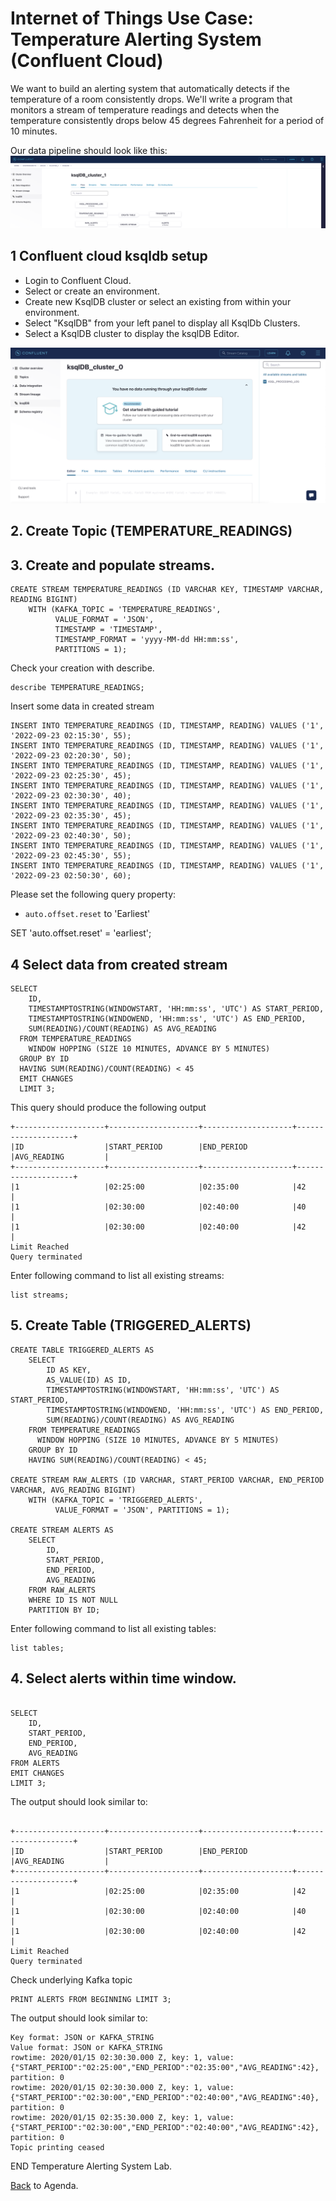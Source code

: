 # Internet of Things Use Case: Temperature Alerting System (Confluent Cloud)

We want to build an alerting system that automatically detects if the temperature of a room consistently drops.
We'll write a program that monitors a stream of temperature readings and detects when the temperature
consistently drops below 45 degrees Fahrenheit for a period of 10 minutes.

Our data pipeline should look like this:
![ Temperature Alerting System Flow](img_temperature_alerting_system/datapipeline.png)

## 1 Confluent cloud ksqldb setup

- Login to Confluent Cloud.
- Select or create an environment.
- Create new KsqlDB cluster or select an existing from within your environment.
- Select "KsqlDB" from your left panel to display all KsqlDb Clusters.
- Select a KsqlDB cluster to display the ksqlDB Editor.

![Start Screen](img_temperature_alerting_system/ksqlDB_Start.png)

## 2. Create Topic (TEMPERATURE_READINGS)

## 3. Create and populate streams.

```
CREATE STREAM TEMPERATURE_READINGS (ID VARCHAR KEY, TIMESTAMP VARCHAR, READING BIGINT)
    WITH (KAFKA_TOPIC = 'TEMPERATURE_READINGS',
          VALUE_FORMAT = 'JSON',
          TIMESTAMP = 'TIMESTAMP',
          TIMESTAMP_FORMAT = 'yyyy-MM-dd HH:mm:ss',
          PARTITIONS = 1);
```

Check your creation with describe.

```
describe TEMPERATURE_READINGS;
```

Insert some data in created stream

```
INSERT INTO TEMPERATURE_READINGS (ID, TIMESTAMP, READING) VALUES ('1', '2022-09-23 02:15:30', 55);
INSERT INTO TEMPERATURE_READINGS (ID, TIMESTAMP, READING) VALUES ('1', '2022-09-23 02:20:30', 50);
INSERT INTO TEMPERATURE_READINGS (ID, TIMESTAMP, READING) VALUES ('1', '2022-09-23 02:25:30', 45);
INSERT INTO TEMPERATURE_READINGS (ID, TIMESTAMP, READING) VALUES ('1', '2022-09-23 02:30:30', 40);
INSERT INTO TEMPERATURE_READINGS (ID, TIMESTAMP, READING) VALUES ('1', '2022-09-23 02:35:30', 45);
INSERT INTO TEMPERATURE_READINGS (ID, TIMESTAMP, READING) VALUES ('1', '2022-09-23 02:40:30', 50);
INSERT INTO TEMPERATURE_READINGS (ID, TIMESTAMP, READING) VALUES ('1', '2022-09-23 02:45:30', 55);
INSERT INTO TEMPERATURE_READINGS (ID, TIMESTAMP, READING) VALUES ('1', '2022-09-23 02:50:30', 60);
```

Please set the following query property:

- `auto.offset.reset` to 'Earliest'

SET 'auto.offset.reset' = 'earliest';

## 4 Select data from created stream

```
SELECT
    ID,
    TIMESTAMPTOSTRING(WINDOWSTART, 'HH:mm:ss', 'UTC') AS START_PERIOD,
    TIMESTAMPTOSTRING(WINDOWEND, 'HH:mm:ss', 'UTC') AS END_PERIOD,
    SUM(READING)/COUNT(READING) AS AVG_READING
  FROM TEMPERATURE_READINGS
    WINDOW HOPPING (SIZE 10 MINUTES, ADVANCE BY 5 MINUTES)
  GROUP BY ID
  HAVING SUM(READING)/COUNT(READING) < 45
  EMIT CHANGES
  LIMIT 3;

```

This query should produce the following output

```
+--------------------+--------------------+--------------------+--------------------+
|ID                  |START_PERIOD        |END_PERIOD          |AVG_READING         |
+--------------------+--------------------+--------------------+--------------------+
|1                   |02:25:00            |02:35:00            |42                  |
|1                   |02:30:00            |02:40:00            |40                  |
|1                   |02:30:00            |02:40:00            |42                  |
Limit Reached
Query terminated

```

Enter following command to list all existing streams:

```
list streams;
```

## 5. Create Table (TRIGGERED_ALERTS)

```
CREATE TABLE TRIGGERED_ALERTS AS
    SELECT
        ID AS KEY,
        AS_VALUE(ID) AS ID,
        TIMESTAMPTOSTRING(WINDOWSTART, 'HH:mm:ss', 'UTC') AS START_PERIOD,
        TIMESTAMPTOSTRING(WINDOWEND, 'HH:mm:ss', 'UTC') AS END_PERIOD,
        SUM(READING)/COUNT(READING) AS AVG_READING
    FROM TEMPERATURE_READINGS
      WINDOW HOPPING (SIZE 10 MINUTES, ADVANCE BY 5 MINUTES)
    GROUP BY ID
    HAVING SUM(READING)/COUNT(READING) < 45;

CREATE STREAM RAW_ALERTS (ID VARCHAR, START_PERIOD VARCHAR, END_PERIOD VARCHAR, AVG_READING BIGINT)
    WITH (KAFKA_TOPIC = 'TRIGGERED_ALERTS',
          VALUE_FORMAT = 'JSON', PARTITIONS = 1);

CREATE STREAM ALERTS AS
    SELECT
        ID,
        START_PERIOD,
        END_PERIOD,
        AVG_READING
    FROM RAW_ALERTS
    WHERE ID IS NOT NULL
    PARTITION BY ID;
```

Enter following command to list all existing tables:

```
list tables;
```

## 4. Select alerts within time window.

```

SELECT
    ID,
    START_PERIOD,
    END_PERIOD,
    AVG_READING
FROM ALERTS
EMIT CHANGES
LIMIT 3;

```

The output should look similar to:

```

+--------------------+--------------------+--------------------+--------------------+
|ID                  |START_PERIOD        |END_PERIOD          |AVG_READING         |
+--------------------+--------------------+--------------------+--------------------+
|1                   |02:25:00            |02:35:00            |42                  |
|1                   |02:30:00            |02:40:00            |40                  |
|1                   |02:30:00            |02:40:00            |42                  |
Limit Reached
Query terminated

```

Check underlying Kafka topic

```
PRINT ALERTS FROM BEGINNING LIMIT 3;

```

The output should look similar to:

```
Key format: JSON or KAFKA_STRING
Value format: JSON or KAFKA_STRING
rowtime: 2020/01/15 02:30:30.000 Z, key: 1, value: {"START_PERIOD":"02:25:00","END_PERIOD":"02:35:00","AVG_READING":42}, partition: 0
rowtime: 2020/01/15 02:30:30.000 Z, key: 1, value: {"START_PERIOD":"02:30:00","END_PERIOD":"02:40:00","AVG_READING":40}, partition: 0
rowtime: 2020/01/15 02:35:30.000 Z, key: 1, value: {"START_PERIOD":"02:30:00","END_PERIOD":"02:40:00","AVG_READING":42}, partition: 0
Topic printing ceased

```

END Temperature Alerting System Lab.

[Back](../README.md#Agenda) to Agenda.
